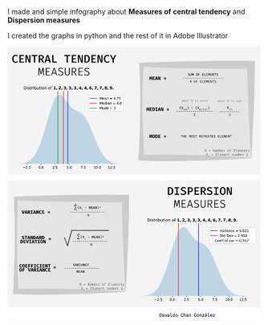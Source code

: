 I made and simple infography about **Measures of central tendency** and **Dispersion measures**

I created the graphs in python and the rest of it in Adobe Illustrator

![](https://raw.githubusercontent.com/oswaldochan/projects/master/ctm%26dm/Inkedstats_101_LI.jpg)
